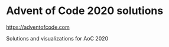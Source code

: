 # Advent of Code 2020 solutions

https://adventofcode.com

Solutions and visualizations for AoC 2020
